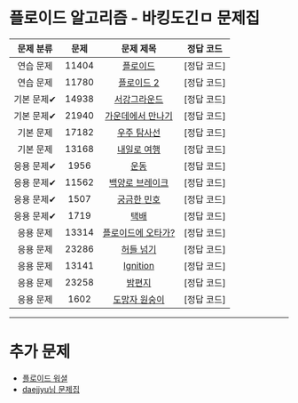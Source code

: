 # 플로이드 알고리즘 - 바킹도긴ㅁ 문제집

| 문제 분류 | 문제 | 문제 제목 | 정답 코드 |
| :--: | :--: | :--: | :--: |
| 연습 문제 | 11404 | [플로이드](https://www.acmicpc.net/problem/11404) | [정답 코드] |
| 연습 문제 | 11780 | [플로이드 2](https://www.acmicpc.net/problem/11780) | [정답 코드] |
| 기본 문제✔ | 14938 | [서강그라운드](https://www.acmicpc.net/problem/14938) | [정답 코드]|
| 기본 문제✔ | 21940 | [가운데에서 만나기](https://www.acmicpc.net/problem/21940) | [정답 코드] |
| 기본 문제 | 17182 | [우주 탐사선](https://www.acmicpc.net/problem/17182) | [정답 코드] |
| 기본 문제 | 13168 | [내일로 여행](https://www.acmicpc.net/problem/13168) | [정답 코드] |
| 응용 문제✔ | 1956 | [운동](https://www.acmicpc.net/problem/1956) | [정답 코드] |
| 응용 문제✔ | 11562 | [백양로 브레이크](https://www.acmicpc.net/problem/11562) | [정답 코드]|
| 응용 문제✔ | 1507 | [궁금한 민호](https://www.acmicpc.net/problem/1507) | [정답 코드] |
| 응용 문제✔ | 1719 | [택배](https://www.acmicpc.net/problem/1719) | [정답 코드] |
| 응용 문제 | 13314 | [플로이드에 오타가?](https://www.acmicpc.net/problem/13314) | [정답 코드] |
| 응용 문제 | 23286 | [허들 넘기](https://www.acmicpc.net/problem/23286) | [정답 코드] |
| 응용 문제 | 13141 | [Ignition](https://www.acmicpc.net/problem/13141) | [정답 코드] |
| 응용 문제 | 23258 | [밤편지](https://www.acmicpc.net/problem/23258) | [정답 코드] |
| 응용 문제 | 1602 | [도망자 원숭이](https://www.acmicpc.net/problem/1602) | [정답 코드] |

---

# 추가 문제
- [플로이드 워셜](https://www.acmicpc.net/problemset?sort=ac_desc&algo=31)
- [daejjyu님 문제집](https://www.acmicpc.net/workbook/view/3581)
